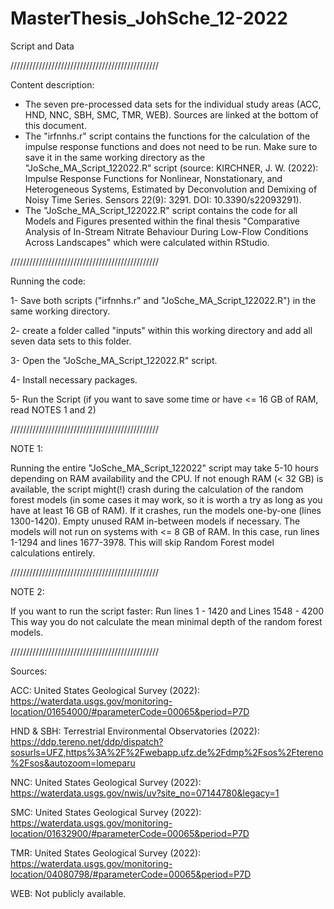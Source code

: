 # MasterThesis_JohSche_12-2022
Script and Data

///////////////////////////////////////////////

Content description:

- The seven pre-processed data sets for the individual study areas (ACC, HND, NNC, SBH, SMC, TMR, WEB). Sources are linked at the bottom of this document. 
- The "irfnnhs.r" script contains the functions for the calculation of the impulse response functions and does not need to be run. Make sure to save it in the same working directory as the "JoSche_MA_Script_122022.R" script (source: KIRCHNER, J. W. (2022): Impulse Response Functions for Nonlinear, Nonstationary, and Heterogeneous Systems, Estimated by Deconvolution and Demixing of Noisy Time Series. Sensors 22(9): 3291. DOI: 10.3390/s22093291).
- The "JoSche_MA_Script_122022.R" script contains the code for all Models and Figures presented within the final thesis "Comparative Analysis of In-Stream Nitrate Behaviour During Low-Flow Conditions Across Landscapes" which were calculated within RStudio. 

///////////////////////////////////////////////

Running the code:

1- Save both scripts ("irfnnhs.r" and "JoSche_MA_Script_122022.R") in the same working directory.

2- create a folder called "inputs" within this working directory and add all seven data sets to this folder.

3- Open the "JoSche_MA_Script_122022.R" script.

4- Install necessary packages.

5- Run the Script (if you want to save some time or have <= 16 GB of RAM, read NOTES 1 and 2)

///////////////////////////////////////////////

NOTE 1:

Running the entire "JoSche_MA_Script_122022" script may take 5-10 hours depending on RAM availability and the CPU. If not enough RAM (< 32 GB) is available, the script might(!) crash during the calculation of the random forest models (in some cases it may work, so it is worth a try as long as you have at least 16 GB of RAM). If it crashes, run the models one-by-one (lines 1300-1420). Empty unused RAM in-between models if necessary. 
The models will not run on systems with <= 8 GB of RAM. In this case, run lines 1-1294 and lines 1677-3978. This will skip Random Forest model calculations entirely.

///////////////////////////////////////////////

NOTE 2:

If you want to run the script faster: 
Run lines 1 - 1420
and Lines 1548 - 4200
This way you do not calculate the mean minimal depth of the random forest models.

///////////////////////////////////////////////

Sources:

ACC: United States Geological Survey (2022): https://waterdata.usgs.gov/monitoring-location/01654000/#parameterCode=00065&period=P7D

HND & SBH: Terrestrial Environmental Observatories (2022): https://ddp.tereno.net/ddp/dispatch?sosurls=UFZ,https%3A%2F%2Fwebapp.ufz.de%2Fdmp%2Fsos%2Ftereno%2Fsos&autozoom=lomeparu

NNC: United States Geological Survey (2022): https://waterdata.usgs.gov/nwis/uv?site_no=07144780&legacy=1

SMC: United States Geological Survey (2022): https://waterdata.usgs.gov/monitoring-location/01632900/#parameterCode=00065&period=P7D

TMR: United States Geological Survey (2022): https://waterdata.usgs.gov/monitoring-location/04080798/#parameterCode=00065&period=P7D

WEB: Not publicly available.
